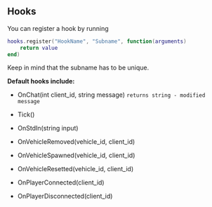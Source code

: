## Hooks
You can register a hook by running
```lua
hooks.register("HookName", "Subname", function(arguments)
    return value
end)
```
Keep in mind that the subname has to be unique.

**Default hooks include:**
- OnChat(int client_id, string message)
  `returns string - modified message` 
  
- Tick()
- OnStdIn(string input)
- OnVehicleRemoved(vehicle_id, client_id)
- OnVehicleSpawned(vehicle_id, client_id)
- OnVehicleResetted(vehicle_id, client_id)
- OnPlayerConnected(client_id)
- OnPlayerDisconnected(client_id)

